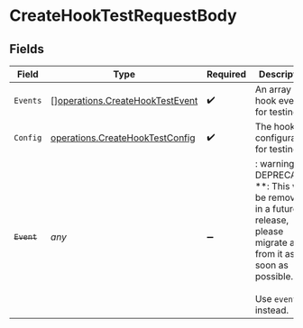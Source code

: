 # CreateHookTestRequestBody


## Fields

| Field                                                                                                                                          | Type                                                                                                                                           | Required                                                                                                                                       | Description                                                                                                                                    |
| ---------------------------------------------------------------------------------------------------------------------------------------------- | ---------------------------------------------------------------------------------------------------------------------------------------------- | ---------------------------------------------------------------------------------------------------------------------------------------------- | ---------------------------------------------------------------------------------------------------------------------------------------------- |
| `Events`                                                                                                                                       | [][operations.CreateHookTestEvent](../../models/operations/createhooktestevent.md)                                                             | :heavy_check_mark:                                                                                                                             | An array of hook events for testing.                                                                                                           |
| `Config`                                                                                                                                       | [operations.CreateHookTestConfig](../../models/operations/createhooktestconfig.md)                                                             | :heavy_check_mark:                                                                                                                             | The hook configuration for testing.                                                                                                            |
| ~~`Event`~~                                                                                                                                    | *any*                                                                                                                                          | :heavy_minus_sign:                                                                                                                             | : warning: ** DEPRECATED **: This will be removed in a future release, please migrate away from it as soon as possible.<br/><br/>Use `events` instead. |